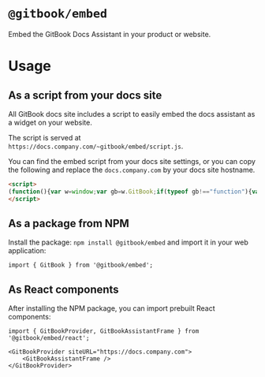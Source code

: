 # `@gitbook/embed`

Embed the GitBook Docs Assistant in your product or website.

# Usage

## As a script from your docs site

All GitBook docs site includes a script to easily embed the docs assistant as a widget on your website.

The script is served at `https://docs.company.com/~gitbook/embed/script.js`.

You can find the embed script from your docs site settings, or you can copy the following and replace the `docs.company.com` by your docs site hostname.

```html
<script>
(function(){var w=window;var gb=w.GitBook;if(typeof gb!=="function"){var d=document;var i=function(){i.c(arguments);};i.q=[];i.c=function(args){i.q.push(args);};w.GitBook=i;var l=function(){var s=d.createElement('script');s.type='text/javascript';s.async=true;s.src='https://docs.company.com/~gitbook/embed/script.js';var x=d.getElementsByTagName('script')[0];x.parentNode.insertBefore(s, x);};if(document.readyState==='complete'){l();}else if(w.attachEvent){w.attachEvent('onload',l);}else{w.addEventListener('load',l,false);}}})();
</script>
```

## As a package from NPM

Install the package: `npm install @gitbook/embed` and import it in your web application:

```tsx
import { GitBook } from '@gitbook/embed';

```

## As React components

After installing the NPM package, you can import prebuilt React components:

```tsx
import { GitBookProvider, GitBookAssistantFrame } from '@gitbook/embed/react';

<GitBookProvider siteURL="https://docs.company.com">
    <GitBookAssistantFrame />
</GitBookProvider>
```
